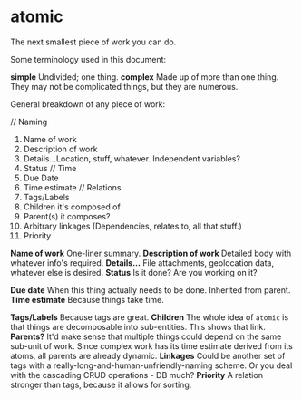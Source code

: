 atomic
======

The next smallest piece of work you can do.


Some terminology used in this document:

__simple__ Undivided; one thing.
__complex__ Made up of more than one thing. They may not be complicated things, but they are numerous.


General breakdown of any piece of work:

// Naming
1. Name of work
1. Description of work
1. Details...Location, stuff, whatever. Independent variables?
1. Status
// Time
1. Due Date
1. Time estimate
// Relations
1. Tags/Labels
1. Children it's composed of
1. Parent(s) it composes?
1. Arbitrary linkages (Dependencies, relates to, all that stuff.)
1. Priority

__Name of work__ One-liner summary.
__Description of work__ Detailed body with whatever info's required.
__Details...__ File attachments, geolocation data, whatever else is desired.
__Status__ Is it done? Are you working on it?

__Due date__ When this thing actually needs to be done. Inherited from parent.
__Time estimate__ Because things take time.

__Tags/Labels__ Because tags are great.
__Children__ The whole idea of `atomic` is that things are decomposable into sub-entities. This shows that link.
__Parents?__ It'd make sense that multiple things could depend on the same sub-unit of work. Since complex work has its time estimate derived from its
atoms, all parents are already dynamic.
__Linkages__ Could be another set of tags with a really-long-and-human-unfriendly-naming scheme. Or you deal with the cascading CRUD operations - DB much?
__Priority__ A relation stronger than tags, because it allows for sorting.
